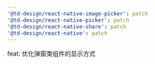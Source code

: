 ```yaml
---
'@td-design/react-native-image-picker': patch
'@td-design/react-native-picker': patch
'@td-design/react-native-share': patch
'@td-design/react-native': patch
---
```


feat: 优化弹窗类组件的显示方式
